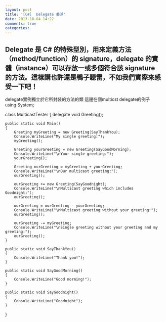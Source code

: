 ```yaml
---
layout: post
title: '[C#]  Delegate 委派'
date: 2013-10-04 14:22
comments: true
categories: 
---
```

Delegate 是 C# 的特殊型別，用來定義方法（method/function）的 signature，delegate 的實體（instance）可以存放一或多個符合該 signature 的方法。這樣講也許還是鴨子聽雷，不如我們實際來感受一下吧！
--
delegate實例獨立於它所封裝的方法的類
這邊在個multicst delegate的例子
using System;

class MulticastTester
{
    delegate void Greeting();
    
    public static void Main()
    {
        Greeting myGreeting = new Greeting(SayThankYou);
        Console.WriteLine("My single greeting:");
        myGreeting();
        
        Greeting yourGreeting = new Greeting(SayGoodMorning);        
        Console.WriteLine("\nYour single greeting:");
        yourGreeting();
        
        Greeting ourGreeting = myGreeting + yourGreeting;
        Console.WriteLine("\nOur multicast greeting:");
        ourGreeting();

        ourGreeting += new Greeting(SayGoodnight);
        Console.WriteLine("\nMulticast greeting which includes Goodnight:");
        ourGreeting();
        
        ourGreeting = ourGreeting - yourGreeting;
        Console.WriteLine("\nMulticast greeting without your greeting:");
        ourGreeting();
        
        ourGreeting -= myGreeting;
        Console.WriteLine("\nSingle greeting without your greeting and my greeting:");
        ourGreeting();
    }
    
    public static void SayThankYou()
    {
        Console.WriteLine("Thank you!");
    }

    public static void SayGoodMorning()
    {
        Console.WriteLine("Good morning!");
    }

    public static void SayGoodnight()
    {
        Console.WriteLine("Goodnight");
    }
}
